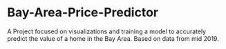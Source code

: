 # Bay-Area-Price-Predictor
A Project focused on visualizations and training a model to accurately predict the value of a home in the Bay Area. Based on data from mid 2019.
